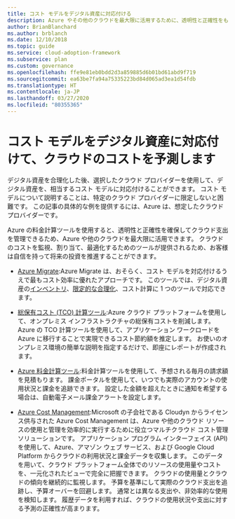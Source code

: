 ```yaml
---
title: コスト モデルをデジタル資産に対応付ける
description: Azure やその他のクラウドを最大限に活用するために、透明性と正確性をもってクラウド支出を予測および管理するのに役立つ Azure の料金計算ツールについて説明します。
author: BrianBlanchard
ms.author: brblanch
ms.date: 12/10/2018
ms.topic: guide
ms.service: cloud-adoption-framework
ms.subservice: plan
ms.custom: governance
ms.openlocfilehash: ffe9e81eb0bdd2d3a859885d6b01bd61abd9f719
ms.sourcegitcommit: ea63be7fa94a75335223bd84d065ad3ea1d54fdb
ms.translationtype: HT
ms.contentlocale: ja-JP
ms.lasthandoff: 03/27/2020
ms.locfileid: "80355365"
---
```

# <a name="align-cost-models-with-the-digital-estate-to-forecast-cloud-costs"></a>コスト モデルをデジタル資産に対応付けて、クラウドのコストを予測します

デジタル資産を合理化した後、選択したクラウド プロバイダーを使用して、デジタル資産を、相当するコスト モデルに対応付けることができます。 コスト モデルについて説明することは、特定のクラウド プロバイダーに限定しないと困難です。 この記事の具体的な例を提供するには、Azure は、想定したクラウド プロバイダーです。

Azure の料金計算ツールを使用すると、透明性と正確性を確保してクラウド支出を管理できるため、Azure や他のクラウドを最大限に活用できます。 クラウドのコストを監視、割り当て、最適化するためのツールが提供されるため、お客様は自信を持って将来の投資を推進することができます。

- [Azure Migrate](https://docs.microsoft.com/azure/migrate/migrate-overview):Azure Migrate は、おそらく、コスト モデルを対応付けるうえで最もコスト効率に優れたアプローチです。 このツールでは、デジタル資産の[インベントリ](./inventory.md)、[限定的な合理化](./rationalize.md)、コスト計算に 1 つのツールで対応できます。

- [総保有コスト (TCO) 計算ツール](https://azure.microsoft.com/pricing/tco/calculator):Azure クラウド プラットフォームを使用して、オンプレミス インフラストラクチャの総保有コストを削減します。 Azure の TCO 計算ツールを使用して、アプリケーション ワークロードを Azure に移行することで実現できるコスト節約額を推定します。 お使いのオンプレミス環境の簡単な説明を指定するだけで、即座にレポートが作成されます。

- [Azure 料金計算ツール](https://azure.microsoft.com/pricing/calculator):料金計算ツールを使用して、予想される毎月の請求額を見積もります。 課金ポータルを使用して、いつでも実際のアカウントの使用状況と課金を追跡できます。 設定した金額を超えたときに通知を希望する場合は、自動電子メール課金アラートを設定します。

- [Azure Cost Management](https://azure.microsoft.com/services/cost-management):Microsoft の子会社である Cloudyn からライセンス供与された Azure Cost Management は、Azure や他のクラウド リソースの使用と管理を効率的に実行するために役立つマルチクラウド コスト管理ソリューションです。 アプリケーション プログラム インターフェイス (API) を使用して、Azure、アマゾン ウェブ サービス、および Google Cloud Platform からクラウドの利用状況と課金データを収集します。 このデータを用いて、クラウド プラットフォーム全体でのリソースの使用量やコストを、一元化されたビューで完全に把握できます。 クラウドの使用量とクラウドの傾向を継続的に監視します。 予算を基準にして実際のクラウド支出を追跡し、予算オーバーを回避します。 通常とは異なる支出や、非効率的な使用を検知します。 履歴データを利用すれば、クラウドの使用状況や支出に対する予測の正確性が高まります。
